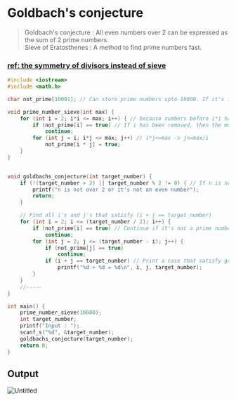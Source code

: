 # Goldbach's conjecture
>Goldbach's conjecture : All even numbers over 2 can be expressed as the sum of 2 prime numbers.<br>
>Sieve of Eratosthenes : A method to find prime numbers fast.

### [ref: the symmetry of divisors instead of sieve](https://github.com/vacu9708/Algorithm/blob/main/Algorithm%20traning/Programmers/level2/k%EC%A7%84%EC%88%98%EC%97%90%EC%84%9C%20%EC%86%8C%EC%88%98%20%EA%B0%9C%EC%88%98%20%EA%B5%AC%ED%95%98%EA%B8%B0.md)

~~~c++
#include <iostream>
#include <math.h>

char not_prime[10001]; // Can store prime numbers upto 10000. If it's is_prime instead, all the elements have to be initialized to [true]

void prime_number_sieve(int max) {
    for (int i = 2; i*i <= max; i++) { // because numbers before i*i have already been dealt with
        if (not_prime[i] == true) // If i has been removed, then the multiples of i have also been removed earlier
            continue;
        for (int j = i; i*j <= max; j++) // i*j<=max -> j<=max/i
            not_prime[i * j] = true;
    }
}


void goldbachs_conjecture(int target_number) {
    if (!(target_number > 2) || target_number % 2 != 0) { // If n is not over 2 or an even number, goldbach's conjecture is not valid.
        printf("n is not over 2 or it's not an even number");
        return;
    }

    // Find all i's and j's that satisfy (i + j == target_number)
    for (int i = 2; i <= (target_number / 2); i++) {
        if (not_prime[i] == true) // Continue if it's not a prime number
            continue;
        for (int j = 2; j <= (target_number - i); j++) {
            if (not_prime[j] == true)
                continue;
            if (i + j == target_number) // Print a case that satisfy goldbach's conjecture, that is, print a goldbach number
                printf("%d + %d = %d\n", i, j, target_number);
        }
    }
    //-----
}

int main() {
    prime_number_sieve(10000);
    int target_number;
    printf("Input : ");
    scanf_s("%d", &target_number);
    goldbachs_conjecture(target_number);
    return 0;
}
~~~
## Output
![Untitled](https://user-images.githubusercontent.com/67142421/149280363-3c1be358-e784-41c8-92a4-5c1b739f87ab.png)
